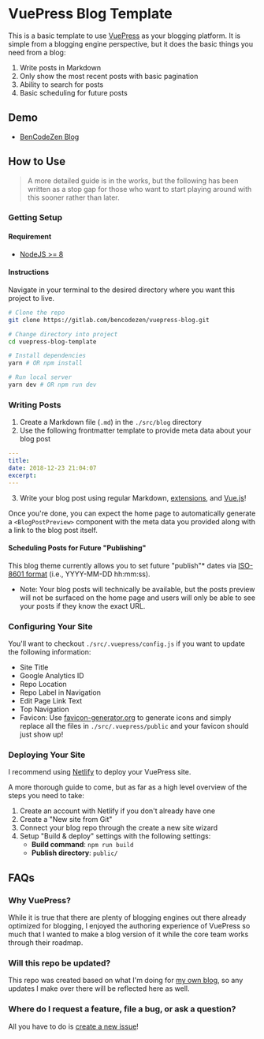 # VuePress Blog Template

This is a basic template to use [VuePress](https://www.vuepress.vuejs.org) as your blogging platform. It is simple from a blogging engine perspective, but it does the basic things you need from a blog:

1. Write posts in Markdown
1. Only show the most recent posts with basic pagination
1. Ability to search for posts
1. Basic scheduling for future posts

## Demo

- [BenCodeZen Blog](https://www.bencodezen.io)

## How to Use

> A more detailed guide is in the works, but the following has been written as a stop gap for those who want to start playing around with this sooner rather than later.

### Getting Setup

#### Requirement

- [NodeJS >= 8](https://nodejs.org/)

#### Instructions

Navigate in your terminal to the desired directory where you want this project to live.

```bash
# Clone the repo
git clone https://gitlab.com/bencodezen/vuepress-blog.git

# Change directory into project
cd vuepress-blog-template

# Install dependencies
yarn # OR npm install

# Run local server
yarn dev # OR npm run dev
```

### Writing Posts

1. Create a Markdown file (`.md`) in the `./src/blog` directory
2. Use the following frontmatter template to provide meta data about your blog post
```yaml
---
title: 
date: 2018-12-23 21:04:07
excerpt: 
---
```
3. Write your blog post using regular Markdown, [extensions](https://vuepress.vuejs.org/guide/markdown.html), and [Vue.js](https://vuepress.vuejs.org/guide/using-vue.html)!

Once you're done, you can expect the home page to automatically generate a `<BlogPostPreview>` component with the meta data you provided along with a link to the blog post itself.

#### Scheduling Posts for Future "Publishing"

This blog theme currently allows you to set future "publish"* dates via [ISO-8601 format](https://en.wikipedia.org/wiki/ISO_8601) (i.e., YYYY-MM-DD hh:mm:ss).

* Note: Your blog posts will technically be available, but the posts preview will not be surfaced on the home page and users will only be able to see your posts if they know the exact URL.


### Configuring Your Site

You'll want to checkout `./src/.vuepress/config.js` if you want to update the following information:

- Site Title
- Google Analytics ID
- Repo Location
- Repo Label in Navigation
- Edit Page Link Text
- Top Navigation
- Favicon: Use [favicon-generator.org](https://www.favicon-generator.org/) to generate icons and simply replace all the files in `./src/.vuepress/public` and your favicon should just show up!

### Deploying Your Site

I recommend using [Netlify](https://www.netlify.com/) to deploy your VuePress site.

A more thorough guide to come, but as far as a high level overview of the steps you need to take:

1. Create an account with Netlify if you don't already have one
1. Create a "New site from Git"
1. Connect your blog repo through the create a new site wizard
1. Setup "Build & deploy" settings with the following settings:
    - **Build command**: `npm run build`
    - **Publish directory**: `public/`

## FAQs

### Why VuePress?

While it is true that there are plenty of blogging engines out there already optimized for blogging, I enjoyed the authoring experience of VuePress so much that I wanted to make a blog version of it while the core team works through their roadmap.

### Will this repo be updated?

This repo was created based on what I'm doing for [my own blog](https://www.bencodezen.io), so any updates I make over there will be reflected here as well.

### Where do I request a feature, file a bug, or ask a question?

All you have to do is [create a new issue](https://gitlab.com/bencodezen/vuepress-blog/issues/new)!
